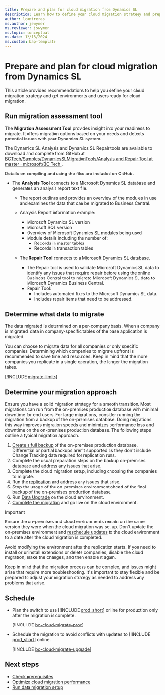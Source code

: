```yaml
---
title: Prepare and plan for cloud migration from Dynamics SL
description: Learn how to define your cloud migration strategy and prepare environments and users for Dynamics SL cloud migration.
author: lcontreras
ms.author: jswymer
ms.reviewer: jswymer
ms.topic: conceptual
ms.date: 12/13/2024
ms.custom: bap-template 
---
```

# Prepare and plan for cloud migration from Dynamics SL

This article provides recommendations to help you define your cloud migration strategy and get environments and users ready for cloud migration.

## Run migration assessment tool

The **Migration Assessment Tool** provides insight into your readiness to migrate. It offers migration options based on your needs and detects potential issues with your Dynamics SL system.

The Dynamics SL Analysis and Dynamics SL Repair tools are available to download and complete from GitHub at [BCTech/Samples/DynamicsSLMigrationTools/Analysis and Repair Tool at master · microsoft/BC Tech ](https://github.com/microsoft/BCTech/tree/master/samples/DynamicsSLMigrationTools/Analysis%20and%20Repair%20Tool).

Details on compiling and using the files are included on GitHub.

- The **Analysis Tool** connects to a Microsoft Dynamics SL database and generates an analysis report text file.
  - The report outlines and provides an overview of the modules in use and examines the data that can be migrated to Business Central.
  - Analysis Report information example:
    - Microsoft Dynamics SL version
    - Microsoft SQL version
    - Overview of Microsoft Dynamics SL modules being used
    - Module details including the number of:
      - Records in master tables
      - Records in transaction tables

  - The **Repair Tool** connects to a Microsoft Dynamics SL database.
    - The Repair tool is used to validate Microsoft Dynamics SL data to identify any issues that require repair before using the online Business Central tool to migrate Microsoft Dynamics SL data to Microsoft Dynamics Business Central.
    - Repair Tool:
      - Includes automated fixes to the Microsoft Dynamics SL data.
      - Includes repair items that need to be addressed.

## Determine what data to migrate

The data migrated is determined on a per-company basis. When a company is migrated, data in company-specific tables of the base application is migrated.

You can choose to migrate data for all companies or only specific companies. Determining which companies to migrate upfront is recommended to save time and resources. Keep in mind that the more companies you replicate in a single operation, the longer the migration takes.

[!INCLUDE [migrate-limits](../developer/includes/migrate-limits.md)]

## Determine your migration approach

Ensure you have a solid migration strategy for a smooth transition. Most migrations can run from the on-premises production database with minimal downtime for end users. For large migrations, consider running the migration from a backup of the on-premises database. Doing migrations this way improves migration speeds and minimizes performance loss and downtime on the on-premises production database. The following steps outline a typical migration approach.

1. [Create a full backup](/sql/relational-databases/backup-restore/create-a-full-database-backup-sql-server) of the on-premises production database. Differential or partial backups aren't supported as they don't include Change Tracking data required for replication runs.
1. Complete the usual preparation steps on the backup on-premises database and address any issues that arise.
1. Complete the cloud migration setup, including choosing the companies to migrate.
1. Run the [replication](migrate-data-replication-run-SL.md) and address any issues that arise.
1. Stop the usage of the on-premises environment ahead of the final backup of the on-premises production database.
1. Run [Data Upgrade](migration-data-upgrade-SL.md) on the cloud environment.
1. [Complete the migration](migration-finish-SL.md) and go live on the cloud environment.

> [!IMPORTANT]
> Ensure the on-premises and cloud environments remain on the same version they were when the cloud migration was set up. Don't update the on-premises environment and [reschedule updates](update-rollout-timeline.md#schedule-updates) to the cloud environment to a date after the cloud migration is completed.
>
> Avoid modifying the environment after the replication starts. If you need to install or uninstall extensions or delete companies, disable the cloud migration, make the changes, and then enable it again.

Keep in mind that the migration process can be complex, and issues might arise that require more troubleshooting. It's important to stay flexible and be prepared to adjust your migration strategy as needed to address any problems that arise.

## Schedule

- Plan the switch to use [!INCLUDE [prod_short](../includes/prod_short.md)] online for production only after the migration is complete.

  [!INCLUDE [bc-cloud-migrate-prod](../includes/bc-cloud-migrate-prod.md)]  

- Schedule the migration to avoid conflicts with updates to [!INCLUDE [prod_short](../includes/prod_short.md)] online.

  [!INCLUDE [bc-cloud-migrate-upgrade](../includes/bc-cloud-migrate-upgrade.md)]

## Next steps

- [Check prerequisites](cloud-migration-prerequisites-SL.md)  
- [Optimize cloud migration performance](migration-optimize-replication.md)  
- [Run data migration setup](migration-setup-SL.md)
